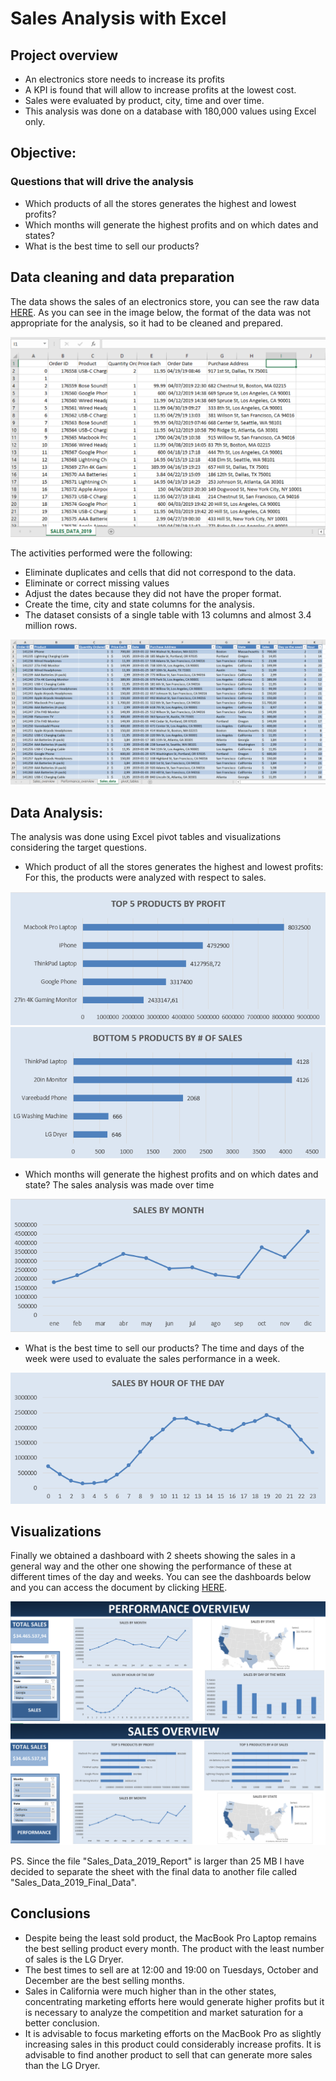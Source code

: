 # Sales Analysis with Excel
## Project overview
* An electronics store needs to increase its profits
* A KPI is found that will allow to increase profits at the lowest cost.
* Sales were evaluated by product, city, time and over time.
* This analysis was done on a database with 180,000 values using Excel only.

## Objective:
### Questions that will drive the analysis
* Which products of all the stores generates the highest and lowest profits?
* Which months will generate the highest profits and on which dates and states?
* What is the best time to sell our products?

## Data cleaning and data preparation
The data shows the sales of an electronics store, you can see the raw data [HERE](https://github.com/victort9/Excel_Analysis_Project/tree/main/Files). As you can see in the image below, the format of the data was not appropriate for the analysis, so it had to be cleaned and prepared.

![](https://github.com/victort9/Excel_Analysis_Project/blob/main/Images/Raw_data.png)

The activities performed were the following:

* Eliminate duplicates and cells that did not correspond to the data.
* Eliminate or correct missing values
* Adjust the dates because they did not have the proper format.
* Create the time, city and state columns for the analysis.
* The dataset consists of a single table with 13 columns and almost 3.4 million rows.

![](https://github.com/victort9/Excel_Analysis_Project/blob/main/Images/Cleaned_data.png)

## Data Analysis:
The analysis was done using Excel pivot tables and visualizations considering the target questions.

* Which product of all the stores generates the highest and lowest profits: For this, the products were analyzed with respect to sales.

![](https://github.com/victort9/Excel_Analysis_Project/blob/main/Images/top_products_profit.png)
![](https://github.com/victort9/Excel_Analysis_Project/blob/main/Images/Bottom_5_num_sales.png)

* Which months will generate the highest profits and on which dates and state? The sales analysis was made over time

![](https://github.com/victort9/Excel_Analysis_Project/blob/main/Images/Sales_by_month.png)

* What is the best time to sell our products? The time and days of the week were used to evaluate the sales performance in a week.

![](https://github.com/victort9/Excel_Analysis_Project/blob/main/Images/Sales_by_hour.png)

## Visualizations
Finally we obtained a dashboard with 2 sheets showing the sales in a general way and the other one showing the performance of these at different times of the day and weeks. You can see the dashboards below and you can access the document by clicking [HERE](https://github.com/victort9/Excel_Analysis_Project/tree/main/Files).

![](https://github.com/victort9/Excel_Analysis_Project/blob/main/Images/Performance_overview.png)
![](https://github.com/victort9/Excel_Analysis_Project/blob/main/Images/Sales_overview.png)

PS. Since the file "Sales_Data_2019_Report" is larger than 25 MB I have decided to separate the sheet with the final data to another file called "Sales_Data_2019_Final_Data".

## Conclusions
* Despite being the least sold product, the MacBook Pro Laptop remains the best selling product every month. The product with the least number of sales is the LG Dryer.
* The best times to sell are at 12:00 and 19:00 on Tuesdays, October and December are the best selling months.
* Sales in California were much higher than in the other states, concentrating marketing efforts here would generate higher profits but it is necessary to analyze the competition and market saturation for a better conclusion.
* It is advisable to focus marketing efforts on the MacBook Pro as slightly increasing sales in this product could considerably increase profits. It is advisable to find another product to sell that can generate more sales than the LG Dryer.
